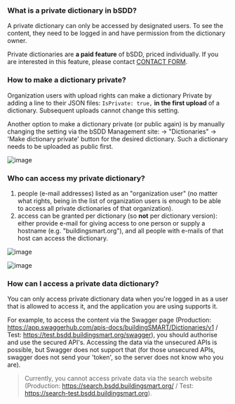### What is a private dictionary in bSDD?
A private dictionary can only be accessed by designated users. To see the content, they need to be logged in and have permission from the dictionary owner. 

Private dictionaries are **a paid feature** of bSDD, priced individually. If you are interested in this feature, please contact [CONTACT FORM](https://share.hsforms.com/1RtgbtGyIQpCd7Cdwt2l67A2wx5h).  

### How to make a dictionary private?
Organization users with upload rights can make a dictionary Private by adding a line to their JSON files: `IsPrivate: true,` **in the first upload** of a dictionary. Subsequent uploads cannot change this setting.

Another option to make a dictionary private (or public again) is by manually changing the setting via the bSDD Management site:
→ "Dictionaries" → 'Make dictionary private' button for the desired dictionary. Such a dictionary needs to be uploaded as public first.

![image](https://github.com/buildingSMART/bSDD/assets/22922395/771ce6f5-45ab-4704-ad36-ba2670664654)


### Who can access my private dictionary?
1. people (e-mail addresses) listed as an "organization user" (no matter what rights, being in the list of organization users is enough to be able to access all private dictionaries of that organization).
2. access can be granted per dictionary (so **not** per dictionary version): either provide e-mail for giving access to one person or supply a hostname (e.g. "buildingsmart.org"), and all people with e-mails of that host can access the dictionary.

![image](https://github.com/buildingSMART/bSDD/assets/22922395/8792271b-724e-4993-b400-b61b2ee263c0)

![image](https://github.com/buildingSMART/bSDD/assets/22922395/517fc34e-020f-4e91-9b67-83a132a9e0e4)

### How can I access a private data dictionary?
You can only access private dictionary data when you're logged in as a user that is allowed to access it, and the application you are using supports it.

For example, to access the content via the Swagger page (Production: https://app.swaggerhub.com/apis-docs/buildingSMART/Dictionaries/v1 / Test: https://test.bsdd.buildingsmart.org/swagger), you should authorise and use the secured API's. Accessing the data via the unsecured APIs is possible, but Swagger does not support that (for those unsecured APIs, swagger does not send your 'token', so the server does not know who you are).

> Currently, you cannot access private data via the search website (Production: https://search.bsdd.buildingsmart.org/ / Test: https://search-test.bsdd.buildingsmart.org).

